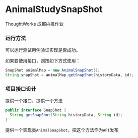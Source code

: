 # AnimalStudySnapShot

ThoughtWorks 成都内推作业

### 运行方法

可以运行测试用例验证实现是否成功。

如果要使用接口，则按如下方式使用：
```java
SnapShot animalMap = new AnimalSnapShot();
String snapShot = animalMap.getSnapShot(historyData, id);
```

### 项目接口设计

提供一个接口，提供一个方法
```java
public interface SnapShot {
  String getSnapShot(String historyData, String id);
}
```
提供一个实现类`AnimalSnapShot`，把这个方法作为`API`发布